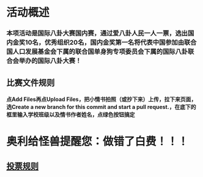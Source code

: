# 活动概述

### 本项活动是国际八卦大赛国内赛，通过爱八卦人民一人一票，选出国内金奖10名，优秀组织20名，国内金奖第一名将代表中国参加由联合国人口发展基金会下属的联合国单身狗专项委员会下属的国际八卦联合会举办的国际八卦大赛！

## 比赛文件规则

#### 点Add Files再点Upload Files，把小情书拍照（或抄下来）上传，拉下来页面，选Create a new branch for this commit and start a pull request.，在底下的框里输入学校班级以及情书作者姓名，点绿色按钮搞定

# 奥利给怪兽提醒您：做错了白费！！！

## [投票规则](https://github.com/ds1302zs/codingwater/issues/1)
